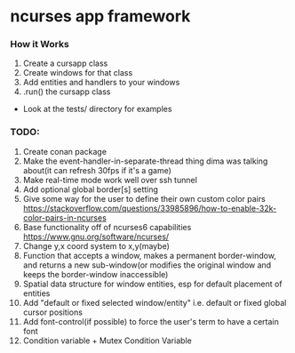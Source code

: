 # ncurses app framework

### How it Works
1. Create a cursapp class
2. Create windows for that class
3. Add entities and handlers to your windows
4. .run() the cursapp class
    
- Look at the tests/ directory for examples

### TODO:
1. Create conan package
2. Make the event-handler-in-separate-thread thing dima was talking about(it can refresh 30fps if it's a game)
3. Make real-time mode work well over ssh tunnel
4. Add optional global border[s] setting
5. Give some way for the user to define their own custom color pairs https://stackoverflow.com/questions/33985896/how-to-enable-32k-color-pairs-in-ncurses
6. Base functionality off of ncurses6 capabilities https://www.gnu.org/software/ncurses/
7. Change y,x coord system to x,y(maybe)
8. Function that accepts a window, makes a permanent border-window, and returns a new sub-window(or modifies the original window and keeps the border-window inaccessible)
9. Spatial data structure for window entities, esp for default placement of entities
10. Add "default or fixed selected window/entity" i.e. default or fixed global cursor positions
11. Add font-control(if possible) to force the user's term to have a certain font
12. Condition variable + Mutex Condition Variable
